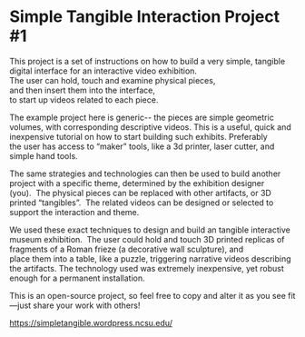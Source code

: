 # Simple Tangible Interaction Project #1

This project is a set of instructions on how to build a very simple, tangible digital interface for an interactive video exhibition.  The user can hold, touch and examine physical pieces, and then insert them into the interface, to start up videos related to each piece.

The example project here is generic-- the pieces are simple geometric volumes, with corresponding descriptive videos. This is a useful, quick and inexpensive tutorial on how to start building such exhibits. Preferably the user has access to “maker” tools, like a 3d printer, laser cutter, and simple hand tools.

The same strategies and technologies can then be used to build another project with a specific theme, determined by the exhibition designer (you).  The physical pieces can be replaced with other artifacts, or 3D printed “tangibles”.  The related videos can be designed or selected to support the interaction and theme.

We used these exact techniques to design and build an tangible interactive museum exhibition.  The user could hold and touch 3D printed replicas of fragments of a Roman frieze (a decorative wall sculpture), and place them into a table, like a puzzle, triggering narrative videos describing the artifacts. The technology used was extremely inexpensive, yet robust enough for a permanent installation.

This is an open-source project, so feel free to copy and alter it as you see fit—just share your work with others!

https://simpletangible.wordpress.ncsu.edu/

